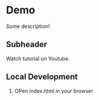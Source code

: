 # Demo

Some description!

## Subheader

Watch tutorial on Youtube.

## Local Development

1. OPen index.html in your browser
